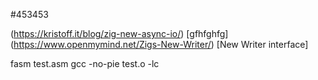 #453453

(https://kristoff.it/blog/zig-new-async-io/) [gfhfghfg]
(https://www.openmymind.net/Zigs-New-Writer/) [New Writer interface]

fasm test.asm
gcc -no-pie test.o -lc

